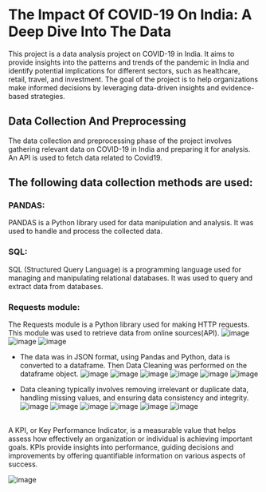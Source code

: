 # The Impact Of COVID-19 On India: A Deep Dive Into The Data

This project is a data analysis project on COVID-19 in India. It aims to provide insights into the patterns and trends of the pandemic in India and identify potential implications for different sectors, such as healthcare, retail, travel, and investment. The goal of the project is to help organizations make informed decisions by leveraging data-driven insights and evidence-based strategies.

## Data Collection And Preprocessing
The data collection and preprocessing phase of the project involves gathering relevant data on COVID-19 in India and preparing it for analysis.
An API is used to fetch data related to Covid19.
## The following data collection methods are used:
### PANDAS: 
PANDAS is a Python library used for data manipulation and analysis. It was used to handle and process the collected data.
### SQL: 
SQL (Structured Query Language) is a programming language used for managing and manipulating relational databases. It was used to query and extract data from databases.
### Requests module: 
The Requests module is a Python library used for making HTTP requests. This module was used to retrieve data from online sources(API).
![image](https://github.com/Rushikesh-Kharat/Covid19-India-Exploratory-Data-Analysis/assets/99657888/03a74cec-1fb5-4aca-902f-321d1208eba4)
![image](https://github.com/Rushikesh-Kharat/Covid19-India-Exploratory-Data-Analysis/assets/99657888/cbd3bd2e-4bf4-4dbd-ac00-a9cd58cdfc42)
![image](https://github.com/Rushikesh-Kharat/Covid19-India-Exploratory-Data-Analysis/assets/99657888/ec3f1c20-f590-4b75-9981-9319c1f189ee)
* The data was in JSON format, using Pandas and Python, data is converted to a dataframe. Then Data Cleaning was performed on the dataframe object.
![image](https://github.com/Rushikesh-Kharat/Covid19-India-Exploratory-Data-Analysis/assets/99657888/7843bed3-24e9-4c09-a6ed-6b44d29c80ef)
![image](https://github.com/Rushikesh-Kharat/Covid19-India-Exploratory-Data-Analysis/assets/99657888/22a74f21-0fb5-4f1f-91a3-d6bc7a7b41a2)
![image](https://github.com/Rushikesh-Kharat/Covid19-India-Exploratory-Data-Analysis/assets/99657888/48891ea9-7ef5-440c-b841-c8634891ace8)
![image](https://github.com/Rushikesh-Kharat/Covid19-India-Exploratory-Data-Analysis/assets/99657888/598febeb-fcf9-4c90-a843-8e656aaa7e67)
![image](https://github.com/Rushikesh-Kharat/Covid19-India-Exploratory-Data-Analysis/assets/99657888/2605714d-6665-4edc-9683-160099e30d3a)
![image](https://github.com/Rushikesh-Kharat/Covid19-India-Exploratory-Data-Analysis/assets/99657888/afb212cd-0c7c-49a1-bdce-aa223a130e42)

* Data cleaning typically involves removing irrelevant or duplicate data, handling missing values, and ensuring data consistency and integrity.
![image](https://github.com/Rushikesh-Kharat/Covid19-India-Exploratory-Data-Analysis/assets/99657888/0ed8000f-5672-421a-a17c-e62d7fc678a6)
![image](https://github.com/Rushikesh-Kharat/Covid19-India-Exploratory-Data-Analysis/assets/99657888/7f9cff4a-d3ee-4842-8e6a-2d9a1e2d2f49)
![image](https://github.com/Rushikesh-Kharat/Covid19-India-Exploratory-Data-Analysis/assets/99657888/d88c779d-b45e-4884-af25-99a78eb82fdb)
![image](https://github.com/Rushikesh-Kharat/Covid19-India-Exploratory-Data-Analysis/assets/99657888/3a77cbfd-2c71-41cd-9c73-753b2128e404)
![image](https://github.com/Rushikesh-Kharat/Covid19-India-Exploratory-Data-Analysis/assets/99657888/1d0c77c1-b99a-4e7f-ac93-8448ff38bd46)
![image](https://github.com/Rushikesh-Kharat/Covid19-India-Exploratory-Data-Analysis/assets/99657888/27f14592-83aa-4234-86c7-db8754ee7565)

<br/>
A KPI, or Key Performance Indicator, is a measurable value that helps assess how effectively an organization or individual is achieving important goals. KPIs provide insights into performance, guiding decisions and improvements by offering quantifiable information on various aspects of success.

![image](https://github.com/Rushikesh-Kharat/Covid19-India-Exploratory-Data-Analysis/assets/99657888/7387c7d2-cbcd-4767-8fd1-56f4dcc9d01a)



